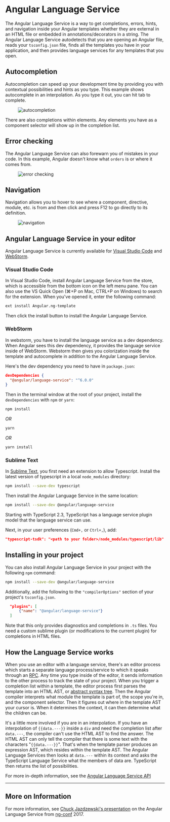 # Angular Language Service

The Angular Language Service is a way to get completions, errors,
hints, and navigation inside your Angular templates whether they
are external in an HTML file or embedded in annotations/decorators
in a string. The Angular Language Service autodetects that you are
opening an Angular file, reads your `tsconfig.json` file, finds all the
templates you have in your application, and then provides language
services for any templates that you open.


## Autocompletion

Autocompletion can speed up your development time by providing you with
contextual possibilities and hints as you type. This example shows
autocomplete in an interpolation. As you type it out,
you can hit tab to complete.

<figure class="lightbox">
  <div class="card">
    <img src="generated/images/guide/language-service/language-completion.gif" alt="autocompletion">
  </div>
</figure>

There are also completions within
elements. Any elements you have as a component selector will
show up in the completion list.

## Error checking

The Angular Language Service can also forewarn you of mistakes in your code.
In this example, Angular doesn't know what `orders` is or where it comes from.

<figure class="lightbox">
  <div class="card">
    <img src="generated/images/guide/language-service/language-error.gif" alt="error checking">
  </div>
</figure>

## Navigation

Navigation allows you to hover to
see where a component, directive, module, etc. is from and then
click and press F12 to go directly to its definition.

<figure class="lightbox">
  <div class="card">
    <img src="generated/images/guide/language-service/language-navigation.gif" alt="navigation">
  </div>
</figure>


## Angular Language Service in your editor

Angular Language Service is currently available for [Visual Studio Code](https://code.visualstudio.com/) and
[WebStorm](https://www.jetbrains.com/webstorm).

### Visual Studio Code

In Visual Studio Code, install Angular Language Service from the store,
which is accessible from the bottom icon on the left menu pane.
You can also use the VS Quick Open (⌘+P on Mac, CTRL+P on Windows) to search for the extension. When you've opened it,
enter the following command:

```sh
ext install Angular.ng-template
```

Then click the install button to install the Angular Language Service.


### WebStorm

In webstorm, you have to install the language service as a dev dependency.
When Angular sees this dev dependency, it provides the
language service inside of WebStorm. Webstorm then gives you
colorization inside the template and autocomplete in addition to the Angular Language Service.

Here's the dev dependency
you need to have in `package.json`:

```json
devDependencies {
  "@angular/language-service": "^6.0.0"
}
```

Then in the terminal window at the root of your project,
install the `devDependencies` with `npm` or `yarn`:

```sh
npm install
```
*OR*

```sh
yarn
```

*OR*

```sh
yarn install
```


### Sublime Text

In [Sublime Text](https://www.sublimetext.com/), you first need an extension to allow Typescript.
Install the latest version of typescript in a local `node_modules` directory:

```sh
npm install --save-dev typescript
```

Then install the Angular Language Service in the same location:
```sh
npm install --save-dev @angular/language-service
```

Starting with TypeScript 2.3, TypeScript has a language service plugin model that the language service can use.

Next, in your user preferences (`Cmd+,` or `Ctrl+,`), add:

```json
"typescript-tsdk": "<path to your folder>/node_modules/typescript/lib"
```


## Installing in your project

You can also install Angular Language Service in your project with the
following `npm` command:

```sh
npm install --save-dev @angular/language-service
```
Additionally, add the following to the `"compilerOptions"` section of
your project's `tsconfig.json`.

```json
  "plugins": [
      {"name": "@angular/language-service"}
  ]
```
Note that this only provides diagnostics and completions in `.ts`
files. You need a custom sublime plugin (or modifications to the current plugin)
for completions in HTML files.


## How the Language Service works

When you use an editor with a language service, there's an
editor process which starts a separate language process/service
to which it speaks through an [RPC](https://en.wikipedia.org/wiki/Remote_procedure_call).
Any time you type inside of the editor, it sends information to the other process to
track the state of your project. When you trigger a completion list within a template, the editor process first parses the template into an HTML AST, or [abstract syntax tree](https://en.wikipedia.org/wiki/Abstract_syntax_tree). Then the Angular compiler interprets
what module the template is part of, the scope you're in, and the component selector. Then it figures out where in the template AST your cursor is. When it determines the
context, it can then determine what the children can be.

It's a little more involved if you are in an interpolation. If you have an interpolation of `{{data.---}}` inside a `div` and need the completion list after `data.---`, the compiler can't use the HTML AST to find the answer. The HTML AST can only tell the compiler that there is some text with the characters "`{{data.---}}`". That's when the template parser produces an expression AST, which resides within the template AST. The Angular Language Services then looks at `data.---` within its context and asks the TypeScript Language Service what the members of data are. TypeScript then returns the list of possibilities.


For more in-depth information, see the
[Angular Language Service API](https://github.com/angular/angular/blob/master/packages/language-service/src/types.ts)








<hr>

## More on Information

For more information, see [Chuck Jazdzewski's presentation](https://www.youtube.com/watch?v=ez3R0Gi4z5A&t=368s) on the Angular Language
Service from [ng-conf](https://www.ng-conf.org/) 2017.


